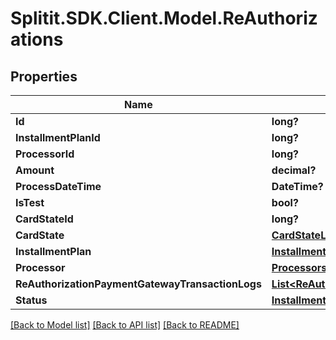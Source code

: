 # Splitit.SDK.Client.Model.ReAuthorizations
## Properties

Name | Type | Description | Notes
------------ | ------------- | ------------- | -------------
**Id** | **long?** |  | 
**InstallmentPlanId** | **long?** |  | 
**ProcessorId** | **long?** |  | 
**Amount** | **decimal?** |  | 
**ProcessDateTime** | **DateTime?** |  | [optional] 
**IsTest** | **bool?** |  | 
**CardStateId** | **long?** |  | [optional] 
**CardState** | [**CardStateLogs**](CardStateLogs.md) |  | [optional] 
**InstallmentPlan** | [**InstallmentPlans**](InstallmentPlans.md) |  | [optional] 
**Processor** | [**Processors**](Processors.md) |  | [optional] 
**ReAuthorizationPaymentGatewayTransactionLogs** | [**List&lt;ReAuthorizationPaymentGatewayTransactionLogs&gt;**](ReAuthorizationPaymentGatewayTransactionLogs.md) |  | [optional] 
**Status** | [**InstallmentStatus**](InstallmentStatus.md) |  | 

[[Back to Model list]](../README.md#documentation-for-models) [[Back to API list]](../README.md#documentation-for-api-endpoints) [[Back to README]](../README.md)


